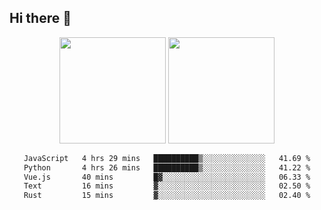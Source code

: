 ## Hi there 👋
<div align="center">
<span>  </span>
<img height="170px" src="https://github-readme-stats.vercel.app/api?username=bigQY&show_icons=true&count_private==true&v=1" /><span>        </span><img height="170px" src="https://github-readme-stats.vercel.app/api/top-langs/?username=bigQY&layout=compact&langs_count=8" />
<span>  </span>
</div>
<div align="center">

<!--START_SECTION:waka-->

```txt
JavaScript   4 hrs 29 mins   ██████████▒░░░░░░░░░░░░░░   41.69 %
Python       4 hrs 26 mins   ██████████▒░░░░░░░░░░░░░░   41.22 %
Vue.js       40 mins         █▓░░░░░░░░░░░░░░░░░░░░░░░   06.33 %
Text         16 mins         ▓░░░░░░░░░░░░░░░░░░░░░░░░   02.50 %
Rust         15 mins         ▓░░░░░░░░░░░░░░░░░░░░░░░░   02.40 %
```

<!--END_SECTION:waka-->
</div>
